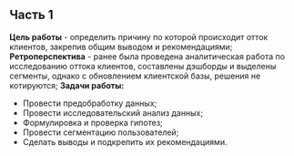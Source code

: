 ## Часть 1
**Цель работы** - определить причину по которой происходит отток клиентов, закрепив общим выводом и рекомендациями;
**Ретроперспектива** - ранее была проведена аналитическая работа по исследованию оттока клиентов, составлены дэшборды и выделены сегменты, однако с обновлением клиентской базы, решения не котируются;
**Задачи работы:**
- Провести предобработку данных;
- Провести исследовательский анализ данных;
- Формулировка и проверка гипотез;
- Провести сегментацию пользователей;
- Сделать выводы и подкрепить их рекомендациями.
